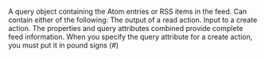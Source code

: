 A query object containing the Atom entries or RSS items in the feed. Can contain either of the following:
The output of a read action.
Input to a create action.
The properties and query attributes combined provide complete feed information.
When you specify the query attribute for a create action, you must put it in pound signs (#)